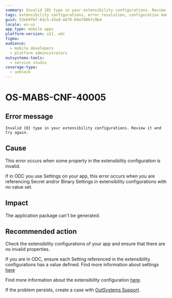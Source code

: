 ```yaml
---
summary: Invalid {0} type in your extensibility configurations. Review it and try again.
tags: extensibility configurations, error resolution, configuration management, mobile app development
guid: 53eb9fbf-6dc5-43ad-ab70-69a709bfc9b4
locale: en-us
app_type: mobile apps
platform-version: o11, odc
figma:
audience:
  - mobile developers
  - platform administrators
outsystems-tools:
  - service studio
coverage-type:
  - unblock
---
```


# OS-MABS-CNF-40005

## Error message

`Invalid {0} type in your extensibility configurations. Review it and try again.`

## Cause

This error occurs when some property in the extensibility configuration is invalid.

If in ODC you use Settings on your app, this error occurs when you are referencing Secret and/or Binary Settings in extensibility configurations with no value set.

## Impact

The application package can't be generated.

## Recommended action

Check the extensibility configurations of your app and ensure that there are no invalid properties.

If you are in ODC, ensure each Setting referenced in the extensibility configurations has a value defined. Find more information about settings [here](https://success.outsystems.com/documentation/outsystems_developer_cloud/configuration_management/#managing-settings)

Find more information about the extensibility configuration [here](https://success.outsystems.com/Documentation/11/Delivering_Mobile_Apps/Customize_Your_Mobile_App/Extensibility_Configurations_JSON_Schema).

If the problem persists, create a case with [OutSystems Support](https://www.outsystems.com/support/portal/open-support-case?ErrorCode=OS-MABS-CNF-40005).
